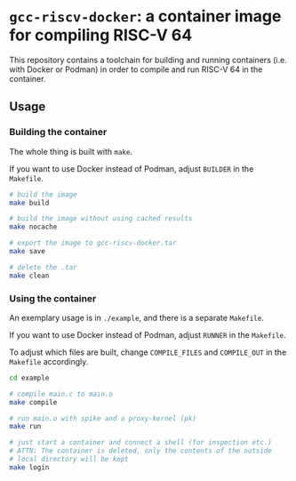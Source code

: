 # `gcc-riscv-docker`: a container image for compiling RISC-V 64

This repository contains a toolchain for building and running containers (i.e. with Docker or Podman) in order to compile and run RISC-V 64 in the container.

## Usage

### Building the container
The whole thing is built with `make`.

If you want to use Docker instead of Podman, adjust `BUILDER` in the `Makefile`.

```bash
# build the image
make build

# build the image without using cached results
make nocache

# export the image to gcc-riscv-docker.tar
make save

# delete the .tar
make clean
```

### Using the container

An exemplary usage is in `./example`, and there is a separate `Makefile`.

If you want to use Docker instead of Podman, adjust `RUNNER` in the `Makefile`.

To adjust which files are built, change `COMPILE_FILES` and `COMPILE_OUT` in the `Makefile` accordingly.

```bash
cd example

# compile main.c to main.o
make compile

# run main.o with spike and a proxy-kernel (pk)
make run

# just start a container and connect a shell (for inspection etc.)
# ATTN: The container is deleted, only the contents of the outside
# local directory will be kept
make login
```
